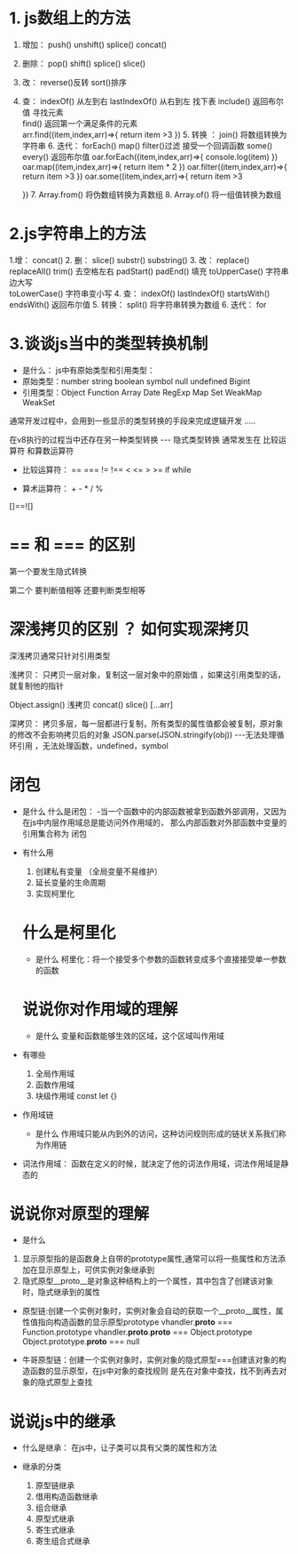 # 1. js数组上的方法
   1. 增加： push()  unshift() splice()  concat()
   2. 删除： pop()  shift()  splice()  slice()
   3. 改： reverse()反转   sort()排序
   4. 查： indexOf()  从左到右   lastIndexOf()  从右到左   找下表   include()  返回布尔值 寻找元素   
     find()  返回第一个满足条件的元素    
     arr.find((item,index,arr)=>{
        return  item >3
     })
    5. 转换 ： join()  将数组转换为字符串
    6. 迭代： forEach()   map()  filter()过滤    接受一个回调函数    some()  every()  返回布尔值
       oar.forEach((item,index,arr)=>{
           console.log(item)
       })
       oar.map((item,index,arr)=>{
           return  item * 2
       })
       oar.filter((item,index,arr)=>{
           return  item >3
       })
       oar.some((item,index,arr)=>{
           return  item >3

       })
     7. Array.from()  将伪数组转换为真数组
     8. Array.of()  将一组值转换为数组
    

#  2.js字符串上的方法
   1.增： concat()
   2. 删： slice()  substr()  substring()
   3. 改： replace()  replaceAll()    trim()  去空格左右  padStart()  padEnd()  填充
            toUpperCase()   字符串边大写       
            toLowerCase()   字符串变小写
   4. 查： indexOf()   lastIndexOf()       startsWith()   endsWith() 返回布尔值
   5. 转换： split()    将字符串转换为数组
   6. 迭代： for
   
# 3.谈谈js当中的类型转换机制
- 是什么：
js中有原始类型和引用类型：
- 原始类型：number string boolean symbol null undefined Bigint
- 引用类型：Object Function Array Date RegExp Map Set WeakMap WeakSet


通常开发过程中，会用到一些显示的类型转换的手段来完成逻辑开发
.....

在v8执行的过程当中还存在另一种类型转换  --- 隐式类型转换
通常发生在  比较运算符   和算数运算符
- 比较运算符： ==  ===  !=  !==  <  <=  >  >=   if while

- 算术运算符： + - *  / %

[]==![]


#   ==   和  === 的区别  

 第一个要发生隐式转换

 第二个  要判断值相等  还要判断类型相等


# 深浅拷贝的区别 ？ 如何实现深拷贝

深浅拷贝通常只针对引用类型

浅拷贝： 只拷贝一层对象，复制这一层对象中的原始值  ，如果这引用类型的话，就复制他的指针

Object.assign()  浅拷贝 concat()   slice()   [...arr]

深拷贝： 拷贝多层，每一层都进行复制，所有类型的属性值都会被复制，原对象的修改不会影响拷贝后的对象
    JSON.parse(JSON.stringify(obj))  ---无法处理循环引用  ，无法处理函数，undefined，symbol
    
# 闭包  
- 是什么 
什么是闭包： -当一个函数中的内部函数被拿到函数外部调用，又因为在js中内层作用域总是能访问外作用域的，
那么内部函数对外部函数中变量的引用集合称为 闭包 

- 有什么用
  1. 创建私有变量   （全局变量不易维护）
  2. 延长变量的生命周期
  3. 实现柯里化



  # 什么是柯里化

  - 是什么
  柯里化：将一个接受多个参数的函数转变成多个直接接受单一参数的函数



  #  说说你对作用域的理解


  - 是什么
  变量和函数能够生效的区域，这个区域叫作用域

- 有哪些
  1. 全局作用域
  2. 函数作用域
  3. 块级作用域   const  let    {}    
- 作用域链
  - 是什么
   作用域只能从内到外的访问，这种访问规则形成的链状关系我们称为作用链
- 词法作用域：  函数在定义的时候，就决定了他的词法作用域，词法作用域是静态的

# 说说你对原型的理解  

 - 是什么
 1. 显示原型指的是函数身上自带的prototype属性,通常可以将一些属性和方法添加在显示原型上，可供实例对象继承到
 2. 隐式原型__proto__是对象这种结构上的一个属性，其中包含了创建该对象时，隐式继承到的属性

 - 原型链:创建一个实例对象时，实例对象会自动的获取一个__proto__属性，属性值指向构造函数的显示原型prototype
      vhandler.__proto__ === Function.prototype
      vhandler.__proto__.__proto__ === Object.prototype
      Object.prototype.__proto__ === null

  - 牛哥原型链：创建一个实例对象时，实例对象的隐式原型===创建该对象的构造函数的显示原型，在js中对象的查找规则
   是先在对象中查找，找不到再去对象的隐式原型上查找 
  

 # 说说js中的继承  

  - 什么是继承： 在js中，让子类可以具有父类的属性和方法

  - 继承的分类
    1. 原型链继承
    2. 借用构造函数继承
    3. 组合继承
    4. 原型式继承
    5. 寄生式继承
    6. 寄生组合式继承






